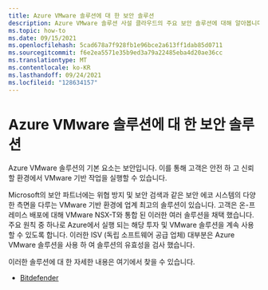 ```yaml
---
title: Azure VMware 솔루션에 대 한 보안 솔루션
description: Azure VMware 솔루션 사설 클라우드의 주요 보안 솔루션에 대해 알아봅니다.
ms.topic: how-to
ms.date: 09/15/2021
ms.openlocfilehash: 5cad678a7f928fb1e96bce2a613ff1dab85d0711
ms.sourcegitcommit: f6e2ea5571e35b9ed3a79a22485eba4d20ae36cc
ms.translationtype: MT
ms.contentlocale: ko-KR
ms.lasthandoff: 09/24/2021
ms.locfileid: "128634157"
---
```

# <a name="security-solutions-for-azure-vmware-solution"></a>Azure VMware 솔루션에 대 한 보안 솔루션

Azure VMware 솔루션의 기본 요소는 보안입니다. 이를 통해 고객은 안전 하 고 신뢰할 환경에서 VMware 기반 작업을 실행할 수 있습니다.

Microsoft의 보안 파트너에는 위협 방지 및 보안 검색과 같은 보안 에코 시스템의 다양 한 측면을 다루는 VMware 기반 환경에 업계 최고의 솔루션이 있습니다. 고객은 온-프레미스 배포에 대해 VMware NSX-T와 통합 된 이러한 여러 솔루션을 채택 했습니다. 주요 원칙 중 하나로 Azure에서 실행 되는 해당 투자 및 VMware 솔루션을 계속 사용할 수 있도록 합니다. 이러한 ISV (독립 소프트웨어 공급 업체) 대부분은 Azure VMware 솔루션을 사용 하 여 솔루션의 유효성을 검사 했습니다.

이러한 솔루션에 대 한 자세한 내용은 여기에서 찾을 수 있습니다.

- [Bitdefender](https://businessinsights.bitdefender.com/expanding-security-support-for-azure-vmware-solution)
